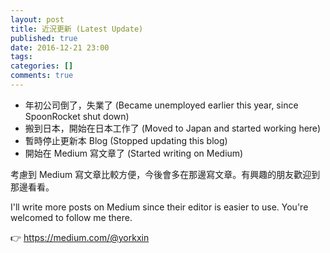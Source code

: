 ```yaml
---
layout: post
title: 近況更新 (Latest Update)
published: true
date: 2016-12-21 23:00
tags:
categories: []
comments: true
---
```


* 年初公司倒了，失業了 (Became unemployed earlier this year, since SpoonRocket shut down)
* 搬到日本，開始在日本工作了 (Moved to Japan and started working here)
* 暫時停止更新本 Blog (Stopped updating this blog)
* 開始在 Medium 寫文章了 (Started writing on Medium)

考慮到 Medium 寫文章比較方便，今後會多在那邊寫文章。有興趣的朋友歡迎到那邊看看。

I'll write more posts on Medium since their editor is easier to use. You're welcomed to follow me there.

:point_right: https://medium.com/@yorkxin
